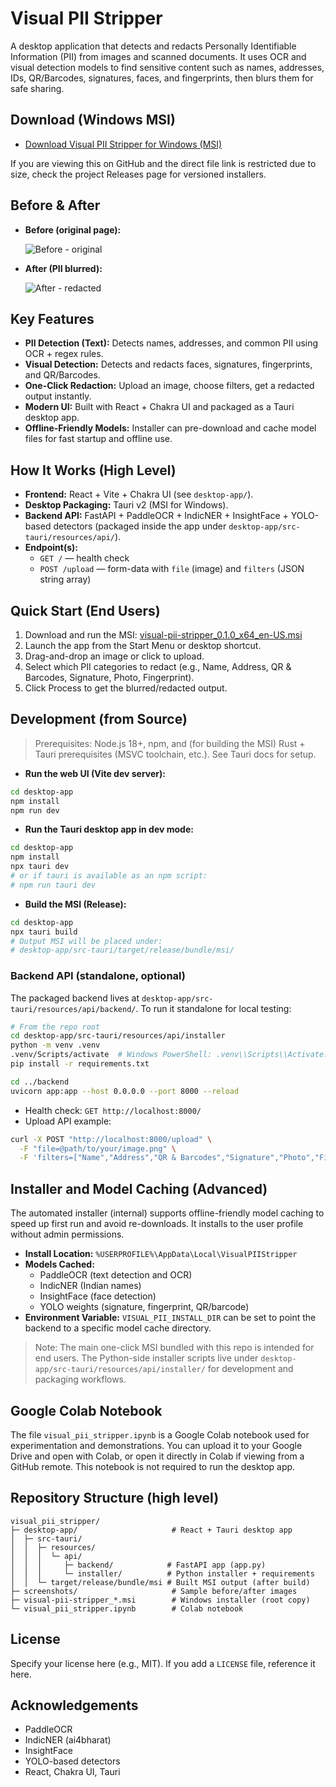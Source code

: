 # Visual PII Stripper

A desktop application that detects and redacts Personally Identifiable Information (PII) from images and scanned documents. It uses OCR and visual detection models to find sensitive content such as names, addresses, IDs, QR/Barcodes, signatures, faces, and fingerprints, then blurs them for safe sharing.


## Download (Windows MSI)

- [Download Visual PII Stripper for Windows (MSI)](./visual-pii-stripper_0.1.0_x64_en-US.msi)

If you are viewing this on GitHub and the direct file link is restricted due to size, check the project Releases page for versioned installers.


## Before & After

- **Before (original page):**

  ![Before - original](screenshots/Patient%20HealthCare%20Record_page-0001.jpg)

- **After (PII blurred):**

  ![After - redacted](screenshots/processed_Patient%20HealthCare%20Record_page-0001.png)


## Key Features

- **PII Detection (Text):** Detects names, addresses, and common PII using OCR + regex rules.
- **Visual Detection:** Detects and redacts faces, signatures, fingerprints, and QR/Barcodes.
- **One-Click Redaction:** Upload an image, choose filters, get a redacted output instantly.
- **Modern UI:** Built with React + Chakra UI and packaged as a Tauri desktop app.
- **Offline-Friendly Models:** Installer can pre-download and cache model files for fast startup and offline use.


## How It Works (High Level)

- **Frontend:** React + Vite + Chakra UI (see `desktop-app/`).
- **Desktop Packaging:** Tauri v2 (MSI for Windows).
- **Backend API:** FastAPI + PaddleOCR + IndicNER + InsightFace + YOLO-based detectors (packaged inside the app under `desktop-app/src-tauri/resources/api/`).
- **Endpoint(s):**
  - `GET /` — health check
  - `POST /upload` — form-data with `file` (image) and `filters` (JSON string array)


## Quick Start (End Users)

1. Download and run the MSI: [visual-pii-stripper_0.1.0_x64_en-US.msi](./visual-pii-stripper_0.1.0_x64_en-US.msi)
2. Launch the app from the Start Menu or desktop shortcut.
3. Drag-and-drop an image or click to upload.
4. Select which PII categories to redact (e.g., Name, Address, QR & Barcodes, Signature, Photo, Fingerprint).
5. Click Process to get the blurred/redacted output.


## Development (from Source)

> Prerequisites: Node.js 18+, npm, and (for building the MSI) Rust + Tauri prerequisites (MSVC toolchain, etc.). See Tauri docs for setup.

- **Run the web UI (Vite dev server):**

```bash
cd desktop-app
npm install
npm run dev
```

- **Run the Tauri desktop app in dev mode:**

```bash
cd desktop-app
npm install
npx tauri dev
# or if tauri is available as an npm script:
# npm run tauri dev
```

- **Build the MSI (Release):**

```bash
cd desktop-app
npx tauri build
# Output MSI will be placed under:
# desktop-app/src-tauri/target/release/bundle/msi/
```

### Backend API (standalone, optional)
The packaged backend lives at `desktop-app/src-tauri/resources/api/backend/`.
To run it standalone for local testing:

```bash
# From the repo root
cd desktop-app/src-tauri/resources/api/installer
python -m venv .venv
.venv/Scripts/activate  # Windows PowerShell: .venv\\Scripts\\Activate.ps1
pip install -r requirements.txt

cd ../backend
uvicorn app:app --host 0.0.0.0 --port 8000 --reload
```

- Health check: `GET http://localhost:8000/`
- Upload API example:

```bash
curl -X POST "http://localhost:8000/upload" \
  -F "file=@path/to/your/image.png" \
  -F 'filters=["Name","Address","QR & Barcodes","Signature","Photo","Fingerprint"]'
```


## Installer and Model Caching (Advanced)
The automated installer (internal) supports offline-friendly model caching to speed up first run and avoid re-downloads. It installs to the user profile without admin permissions.

- **Install Location:** `%USERPROFILE%\AppData\Local\VisualPIIStripper`
- **Models Cached:**
  - PaddleOCR (text detection and OCR)
  - IndicNER (Indian names)
  - InsightFace (face detection)
  - YOLO weights (signature, fingerprint, QR/barcode)
- **Environment Variable:** `VISUAL_PII_INSTALL_DIR` can be set to point the backend to a specific model cache directory.

> Note: The main one-click MSI bundled with this repo is intended for end users. The Python-side installer scripts live under `desktop-app/src-tauri/resources/api/installer/` for development and packaging workflows.


## Google Colab Notebook
The file `visual_pii_stripper.ipynb` is a Google Colab notebook used for experimentation and demonstrations. You can upload it to your Google Drive and open with Colab, or open it directly in Colab if viewing from a GitHub remote. This notebook is not required to run the desktop app.


## Repository Structure (high level)

```
visual_pii_stripper/
├─ desktop-app/                     # React + Tauri desktop app
│  ├─ src-tauri/
│  │  ├─ resources/
│  │  │  └─ api/
│  │  │     ├─ backend/            # FastAPI app (app.py)
│  │  │     └─ installer/          # Python installer + requirements
│  │  └─ target/release/bundle/msi # Built MSI output (after build)
├─ screenshots/                     # Sample before/after images
├─ visual-pii-stripper_*.msi        # Windows installer (root copy)
└─ visual_pii_stripper.ipynb        # Colab notebook
```


## License
Specify your license here (e.g., MIT). If you add a `LICENSE` file, reference it here.


## Acknowledgements
- PaddleOCR
- IndicNER (ai4bharat)
- InsightFace
- YOLO-based detectors
- React, Chakra UI, Tauri
